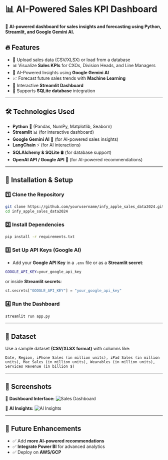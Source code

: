 # 📊 AI-Powered Sales KPI Dashboard

🚀 **AI-powered dashboard for sales insights and forecasting using Python, Streamlit, and Google Gemini AI.**

## 🔥 Features
- 📂 Upload sales data (CSV/XLSX) or load from a database
- 📊 Visualize **Sales KPIs** for CXOs, Division Heads, and Line Managers
- 🤖 AI-Powered Insights using **Google Gemini AI**
- 📈 Forecast future sales trends with **Machine Learning**
- 🎨 Interactive **Streamlit Dashboard**
- 📡 Supports **SQLite database** integration

---

## 🛠️ **Technologies Used**
- **Python** 🐍 (Pandas, NumPy, Matplotlib, Seaborn)
- **Streamlit** 📊 (for interactive dashboard)
- **Google Gemini AI** 🤖 (for AI-powered sales insights)
- **LangChain** ⚡ (for AI interactions)
- **SQLAlchemy & SQLite** 🛢️ (for database support)
- **OpenAI API / Google API** 🔑 (for AI-powered recommendations)

---

## 📌 **Installation & Setup**
### 1️⃣ Clone the Repository
```bash
git clone https://github.com/yourusername/infy_apple_sales_data2024.git
cd infy_apple_sales_data2024
```

### 2️⃣ Install Dependencies
```bash
pip install -r requirements.txt
```

### 3️⃣ Set Up API Keys (Google AI)
- Add your **Google API Key** in a `.env` file or as a **Streamlit secret**:
```bash
GOOGLE_API_KEY=your_google_api_key
```
or inside **Streamlit secrets**:
```python
st.secrets["GOOGLE_API_KEY"] = "your_google_api_key"
```

### 4️⃣ Run the Dashboard
```bash
streamlit run app.py
```

---

## 📂 **Dataset**
Use a sample dataset **(CSV/XLSX format)** with columns like:
```csv
Date, Region, iPhone Sales (in million units), iPad Sales (in million units), Mac Sales (in million units), Wearables (in million units), Services Revenue (in billion $)
```

---

## 📸 **Screenshots**
📌 **Dashboard Interface:**
![Sales Dashboard](https://yourimageurl.com/dashboard.png)

📌 **AI Insights:**
![AI Insights](https://yourimageurl.com/ai_insights.png)

---

## 🎯 **Future Enhancements**
- ✅ Add **more AI-powered recommendations**
- ✅ **Integrate Power BI** for advanced analytics
- ✅ Deploy on **AWS/GCP**


